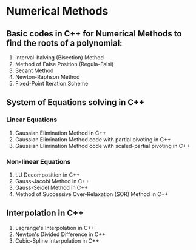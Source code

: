 # Numerical Methods

## Basic codes in C++ for Numerical Methods to find the roots of a polynomial:
1. Interval-halving (Bisection) Method
2. Method of False Position (Regula-Falsi)
3. Secant Method
4. Newton-Raphson Method
5. Fixed-Point Iteration Scheme

## System of Equations solving in C++
### Linear Equations
1. Gaussian Elimination Method in C++
2. Gaussian Elimination Method code with partial pivoting in C++
3. Gaussian Elimination Method code with scaled-partial pivoting in C++
### Non-linear Equations
1. LU Decomposition in C++
2. Gauss-Jacobi Method in C++
3. Gauss-Seidel Method in C++
4. Method of Successive Over-Relaxation (SOR) Method in C++

## Interpolation in C++
1. Lagrange's Interpolation in C++
2. Newton's Divided Difference in C++
3. Cubic-Spline Interpolation in C++

